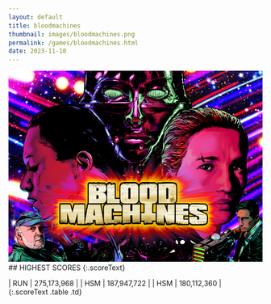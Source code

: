 ```yaml
---
layout: default
title: bloodmachines
thumbnail: images/bloodmachines.png
permalink: /games/bloodmachines.html
date: 2023-11-10
---
```


<img src="../images/bloodmachines.png" class="gameThumbnail img-fluid mx-auto align-middle">
## HIGHEST SCORES
{:.scoreText}

| RUN | 275,173,968 | 
| HSM | 187,947,722 | 
| HSM | 180,112,360 | 
{:.scoreText .table .td}
